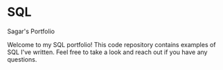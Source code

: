 # SQL
Sagar's Portfolio

Welcome to my SQL portfolio! This code repository contains examples of SQL I've written. Feel free to take a look and reach out if you have any questions.
